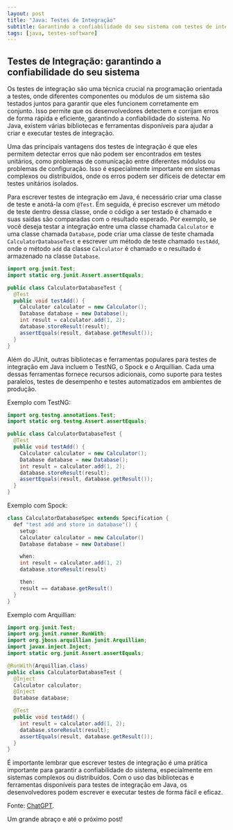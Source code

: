 ```yaml
---
layout: post
title: "Java: Testes de Integração"
subtitle: Garantindo a confiabilidade do seu sistema com testes de integração em Java
tags: [java, testes-software]
---
```


## Testes de Integração: garantindo a confiabilidade do seu sistema

Os testes de integração são uma técnica crucial na programação orientada a testes, onde diferentes componentes ou módulos de um sistema são testados juntos para garantir que eles funcionem corretamente em conjunto. Isso permite que os desenvolvedores detectem e corrijam erros de forma rápida e eficiente, garantindo a confiabilidade do sistema. No Java, existem várias bibliotecas e ferramentas disponíveis para ajudar a criar e executar testes de integração.

Uma das principais vantagens dos testes de integração é que eles permitem detectar erros que não podem ser encontrados em testes unitários, como problemas de comunicação entre diferentes módulos ou problemas de configuração. Isso é especialmente importante em sistemas complexos ou distribuídos, onde os erros podem ser difíceis de detectar em testes unitários isolados.

Para escrever testes de integração em Java, é necessário criar uma classe de teste e anotá-la com `@Test`. Em seguida, é preciso escrever um método de teste dentro dessa classe, onde o código a ser testado é chamado e suas saídas são comparadas com o resultado esperado. Por exemplo, se você deseja testar a integração entre uma classe chamada `Calculator` e uma classe chamada `Database`, pode criar uma classe de teste chamada `CalculatorDatabaseTest` e escrever um método de teste chamado `testAdd`, onde o método `add` da classe `Calculator` é chamado e o resultado é armazenado na classe `Database`.

```java
import org.junit.Test;
import static org.junit.Assert.assertEquals;

public class CalculatorDatabaseTest {
  @Test
  public void testAdd() {
    Calculator calculator = new Calculator();
    Database database = new Database();
    int result = calculator.add(1, 2);
    database.storeResult(result);
    assertEquals(result, database.getResult());
  }
}
```

Além do JUnit, outras bibliotecas e ferramentas populares para testes de integração em Java incluem o TestNG, o Spock e o Arquillian. Cada uma dessas ferramentas fornece recursos adicionais, como suporte para testes paralelos, testes de desempenho e testes automatizados em ambientes de produção.

Exemplo com TestNG:

```java
import org.testng.annotations.Test;
import static org.testng.Assert.assertEquals;

public class CalculatorDatabaseTest {
  @Test
  public void testAdd() {
    Calculator calculator = new Calculator();
    Database database = new Database();
    int result = calculator.add(1, 2);
    database.storeResult(result);
    assertEquals(result, database.getResult());
  }
}
```

Exemplo com Spock:

```java
class CalculatorDatabaseSpec extends Specification {
  def "test add and store in database"() {
    setup:
    Calculator calculator = new Calculator()
    Database database = new Database()

    when:
    int result = calculator.add(1, 2)
    database.storeResult(result)

    then:
    result == database.getResult()
  }
}
```

Exemplo com Arquillian:

```java
import org.junit.Test;
import org.junit.runner.RunWith;
import org.jboss.arquillian.junit.Arquillian;
import javax.inject.Inject;
import static org.junit.Assert.assertEquals;

@RunWith(Arquillian.class)
public class CalculatorDatabaseTest {
  @Inject
  Calculator calculator;
  @Inject
  Database database;

  @Test
  public void testAdd() {
    int result = calculator.add(1, 2);
    database.storeResult(result);
    assertEquals(result, database.getResult());
  }
}
```

É importante lembrar que escrever testes de integração é uma prática importante para garantir a confiabilidade do sistema, especialmente em sistemas complexos ou distribuídos. Com o uso das bibliotecas e ferramentas disponíveis para testes de integração em Java, os desenvolvedores podem escrever e executar testes de forma fácil e eficaz.

Fonte:
<a href="https://openai.com/blog/chatgpt/" target="\_blank">ChatGPT</a>.

Um grande abraço e até o próximo post!
